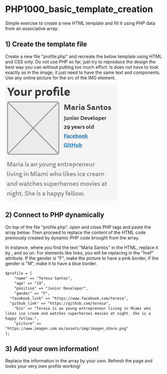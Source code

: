 # PHP1000_basic_template_creation
Simple exercise to create a new HTML template and fill it using PHP data from an associative array.

## 1) Create the template file
Create a new file "profile.php" and recreate the below template using HTML and CSS only. Do not use PHP so far, just try to reproduce the design the best way you can without putting too much effort. Is does not have to look exactly as in the image, it just need to have the same text and components. Use any online picture for the src of the IMG element.  

![profile template image](https://raw.githubusercontent.com/techlaunch/PHP1000_basic_template_creation/master/template_image.png)

## 2) Connect to PHP dynamically
On top of the file "profile.php", open and close PHP tags and paste the array below. Then proceed to replace the content of the HTML code previously created by dynamic PHP code brought from the array.  

In instance, where you find the text "Maria Santos" in the HTML, replace it by <?= $profile["name"] ?>, and so on. For elements like links, you will be replacing in the "href" attribute. If the gender is "F", make the picture to have a pink border, if the gender is "M", make it to have a blue border. 

```
$profile = [
	"name" => "Teresa Santos",
	"age" => "19",
	"position" => "Junior Developer",
	"gender" => "F",
  "facebook_link" => "https://www.facebook.com/teresa",
  "github_link" => "https://github.com/teresa",
	"bio" => "Teresa is an young entrepreneur living in Miami who likes ice cream and watches superheroes movies at night. She is a happy fellow.",
	"picture" => "https://www.imagen.com.mx/assets/img/imagen_share.png"
];

```

## 3) Add your own information!
Replace the information in the array by your own. Refresh the page and looks your very own profile working!
